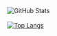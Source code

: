 ![GitHub Stats](https://github-readme-stats.vercel.app/api?username=Aprilswind&theme=radical)
<br></br>
[![Top Langs](https://github-readme-stats.vercel.app/api/top-langs/?username=Aprilswind)](https://github.com/anuraghazra/github-readme-stats)
